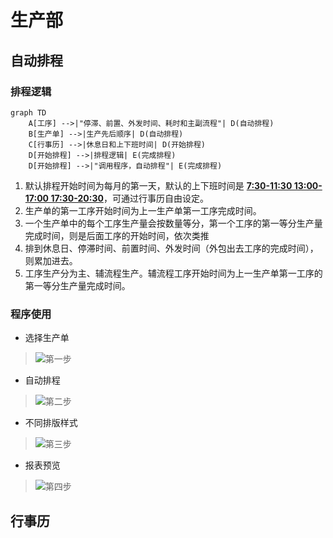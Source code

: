 # 生产部

## 自动排程

### 排程逻辑

```mermaid
graph TD
    A[工序] -->|"停滞、前置、外发时间、耗时和主副流程"| D(自动排程)
    B[生产单] -->|生产先后顺序| D(自动排程)
    C[行事历] -->|休息日和上下班时间| D(开始排程)
    D[开始排程] -->|排程逻辑| E(完成排程)
    D[开始排程] -->|"调用程序，自动排程"| E(完成排程)

```

1.  默认排程开始时间为每月的第一天，默认的上下班时间是 <u>**7:30-11:30 13:00-17:00 17:30-20:30**</u>，可通过行事历自由设定。
2.  生产单的第一工序开始时间为上一生产单第一工序完成时间。
3.  一个生产单中的每个工序生产量会按数量等分，第一个工序的第一等分生产量完成时间，则是后面工序的开始时间，依次类推
4.  排到休息日、停滞时间、前置时间、外发时间（外包出去工序的完成时间），则累加进去。
5.  工序生产分为主、辅流程生产。辅流程工序开始时间为上一生产单第一工序的第一等分生产量完成时间。

### 程序使用
- 选择生产单
 > ![第一步](http://192.168.123.51:8088/static/docs/usage/prod/autoSchd/autoSchd1.png)
- 自动排程
 > ![第二步](http://192.168.123.51:8088/static/docs/usage/prod/autoSchd/autoSchd2.png)
- 不同排版样式
 > ![第三步](http://192.168.123.51:8088/static/docs/usage/prod/autoSchd/autoSchd3.png)
- 报表预览
 > ![第四步](http://192.168.123.51:8088/static/docs/usage/prod/autoSchd/autoSchd4.png)
## 行事历

